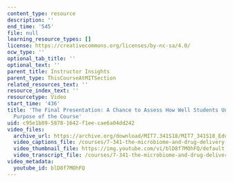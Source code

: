 ```yaml
---
content_type: resource
description: ''
end_time: '545'
file: null
learning_resource_types: []
license: https://creativecommons.org/licenses/by-nc-sa/4.0/
ocw_type: ''
optional_tab_title: ''
optional_text: ''
parent_title: Instructor Insights
parent_type: ThisCourseAtMITSection
related_resources_text: ''
resource_index_text: ''
resourcetype: Video
start_time: '436'
title: 'The Final Presentation: A Chance to Assess How Well Students Understood the
  Purpose of the Course'
uid: c95e1b89-5878-1642-f1ee-cae6a04dd242
video_files:
  archive_url: https://archive.org/download/MIT7.341S18/MIT7_341S18_Educator_300k.mp4
  video_captions_file: /courses/7-341-the-microbiome-and-drug-delivery-cross-species-communication-in-health-and-disease-spring-2018/e9a750874a055313bed8a90b3fcab0eb_blD8f7MOhFQ.vtt
  video_thumbnail_file: https://img.youtube.com/vi/blD8f7MOhFQ/default.jpg
  video_transcript_file: /courses/7-341-the-microbiome-and-drug-delivery-cross-species-communication-in-health-and-disease-spring-2018/65406843e86e6b6add3c2b8a2ffb7234_blD8f7MOhFQ.pdf
video_metadata:
  youtube_id: blD8f7MOhFQ
---
```

